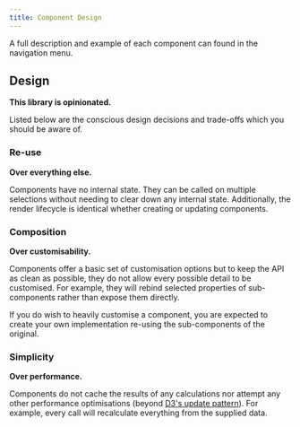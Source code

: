 ```yaml
---
title: Component Design
---
```


A full description and example of each component can found in the navigation menu.

## Design

**This library is opinionated.**

Listed below are the conscious design decisions and trade-offs which you should be aware of.

### Re-use

**Over everything else.**

Components have no internal state. They can be called on multiple selections without needing to clear down any internal state. Additionally, the render lifecycle is identical whether creating or updating components.

### Composition

**Over customisability.**

Components offer a basic set of customisation options but to keep the API as clean as possible, they do not allow every possible detail to be customised. For example, they will rebind selected properties of sub-components rather than expose them directly.

If you do wish to heavily customise a component, you are expected to create your own implementation re-using the sub-components of the original.

### Simplicity

**Over performance.**

Components do not cache the results of any calculations nor attempt any other performance optimisations (beyond [D3's update pattern](http://bost.ocks.org/mike/selection/)). For example, every call will recalculate everything from the supplied data.
